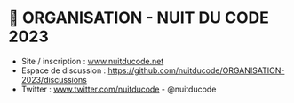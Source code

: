 # **🧙 ORGANISATION - NUIT DU CODE 2023**

* Site / inscription : www.nuitducode.net
* Espace de discussion :  https://github.com/nuitducode/ORGANISATION-2023/discussions
* Twitter : www.twitter.com/nuitducode - @nuitducode
